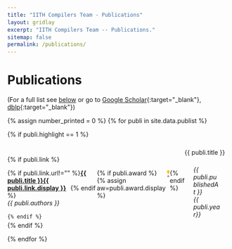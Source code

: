 ```yaml
---
title: "IITH Compilers Team - Publications"
layout: gridlay
excerpt: "IITH Compilers Team -- Publications."
sitemap: false
permalink: /publications/
---
```



# Publications


(For a full list see [below](#full-list) or go to [Google Scholar](https://scholar.google.ch/citations?user=3qZCtWYAAAAJ&hl=en){:target="_blank"}, [dblp](https://dblp.org/pers/hd/u/Upadrasta:Ramakrishna){:target="_blank"})

{% assign number_printed = 0 %}
{% for publi in site.data.publist %}

{% if publi.highlight == 1 %}

<div style="position:relative; top:10px;">  
  <pubtit>{{ publi.title }}</pubtit>  
  
  <div style="float:left; width:80%;position:relative; top:2px;">
  
  
  {% if publi.link %}
  
  <div style="float:left; width:auto;display:flex;">    
  <p style="margin:0;padding:0;border:0;">{% if publi.link.url!="" %}<strong><a href="{{ publi.link.url }}" target="_blank"><pubtit>{{ publi.title }}</pubtit>{{ publi.link.display }}</a> &nbsp; </strong>{% endif %}</p>
  {% if publi.award %} 
  {% assign aw=publi.award.display %} 
  <div class="trophyimage" title="{{aw}}">
  <img src="/images/trophy.jpeg" alt="Trophy" style="height:20px;">
  </div>
 {% endif %} 
  </div>
  <div>
  
  <br/>
  <p style="margin:0;padding:0;border:0;"><em>{{ publi.authors }}</em></p>    
</div>
  
  
  
    
  
    {% endif %}
  
  </div>

  <div style="float:left; width:20%;position:relative; top:2px;">
  <p style="margin:20px;padding:0;border:0;"><em>{{ publi.publishedAt }}</em> <br> <em>{{ publi.year}}</em></p>
  </div>
  
 
</div>
{% endif %}

{% endfor %} 

<p> &nbsp; </p> 



